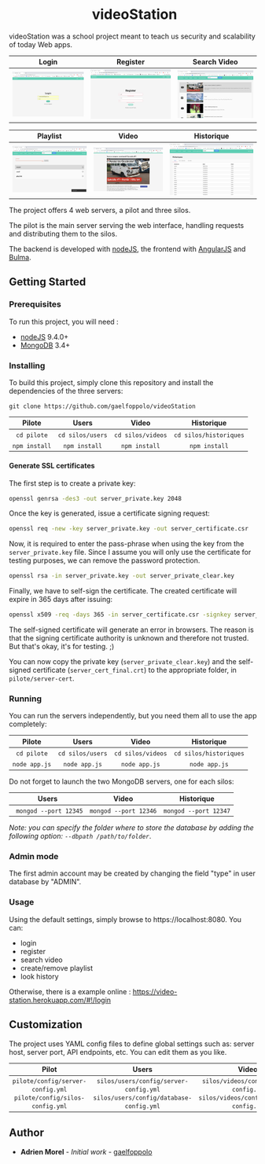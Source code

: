 <h1 align="center">
​    videoStation
</h1>



videoStation was a school project meant to teach us security and scalability of today Web apps.

|            Login            |            Register             |            Search Video            |
| :-------------------------: | :-------------------------: | :-------------------------: |
| ![Screen0](login.png) | ![Screen1](register.png) | ![Screen2](searchvideo.png) |

|            Playlist            |            Video             |            Historique            |
| :-------------------------: | :-------------------------: | :-------------------------: |
| ![Screen0](playlist.png) | ![Screen1](video.png) | ![Screen2](historique.png) |


The project offers 4 web servers, a pilot and three silos.

The pilot is the main server serving the web interface, handling requests and distributing them to the silos.

The backend is developed with [nodeJS](http://nodejs.org/), the frontend with [AngularJS](https://angularjs.org/) and [Bulma](bulma.io).

## Getting Started

### Prerequisites

To run this project, you will need :

- [nodeJS](http://nodejs.org/) 9.4.0+
- [MongoDB](https://www.mongodb.com/) 3.4+

### Installing

To build this project, simply clone this repository and install the dependencies of the three servers:

```shell
git clone https://github.com/gaelfoppolo/videoStation
```

|     Pilote     |      Users       |      Video       |      Historique       |
| :-----------: | :--------------: | :--------------: | :--------------: |
|  `cd pilote`  | `cd silos/users` | `cd silos/videos` | `cd silos/historiques` |
| `npm install` |  `npm install`   |  `npm install`   |  `npm install`   |

#### Generate SSL certificates

The first step is to create a private key:

```sh
openssl genrsa -des3 -out server_private.key 2048
```

Once the key is generated, issue a certificate signing request:

```sh
openssl req -new -key server_private.key -out server_certificate.csr
```

Now, it is required to enter the pass-phrase when using the key from the `server_private.key` file. Since I assume you will only use the certificate for testing purposes, we can remove the password protection. 

```sh
openssl rsa -in server_private.key -out server_private_clear.key
```

Finally, we have to self-sign the certificate. The created certificate will expire in 365 days after issuing:

```sh
openssl x509 -req -days 365 -in server_certificate.csr -signkey server_private_clear.key -out server_cert_final.crt
```

The self-signed certificate will generate an error in browsers. The reason is that the 
signing certificate authority is unknown and therefore not trusted. But that's okay, it's for testing. ;)

You can now copy the private key (`server_private_clear.key`) and the self-signed certificate (`server_cert_final.crt`)  to the appropriate folder, in `pilote/server-cert`.

### Running

You can run the servers independently, but you need them all to use the app completely:

|     Pilote     |      Users       |      Video       |      Historique       |
| :-----------: | :--------------: | :--------------: | :--------------: |
|  `cd pilote`  | `cd silos/users` | `cd silos/videos` | `cd silos/historiques` |
| `node app.js` |  `node app.js`   |  `node app.js`   |  `node app.js`   |

Do not forget to launch the two MongoDB servers, one for each silos:

|         Users          |         Video         |         Historique         |
| :--------------------: | :-------------------: | :-------------------: |
| ` mongod --port 12345` | `mongod --port 12346` | `mongod --port 12347` |

_Note: you can specify the folder where to store the database by adding the following option: `--dbpath /path/to/folder`_.
### Admin mode
The first admin account may be created by changing the field "type" in user database by "ADMIN".
### Usage

Using the default settings, simply browse to https://localhost:8080. You can:

- login
- register
- search video
- create/remove playlist
- look history

Otherwise, there is a example online : https://video-station.herokuapp.com/#!/login

## Customization

The project uses YAML config files to define global settings such as: server host, server port, API endpoints, etc. You can edit them as you like.

|                  Pilot                   |                  Users                   |                  Videos                   |                  Historiques                   |
| :--------------------------------------: | :--------------------------------------: | :--------------------------------------: | :--------------------------------------: |
| `pilote/config/server-config.yml` `pilote/config/silos-config.yml` | `silos/users/config/server-config.yml` `silos/users/config/database-config.yml` | `silos/videos/config/server-config.yml` `silos/videos/config/database-config.yml` | `silos/historiques/config/server-config.yml` `silos/historiques/config/database-config.yml` |


## Author

- **Adrien Morel** - *Initial work* - [gaelfoppolo](https://github.com/adrienmorel)

